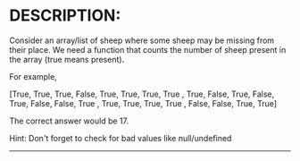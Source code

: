 # DESCRIPTION:
Consider an array/list of sheep where some sheep may be missing from their place. We need a function that counts the number of sheep present in the array (true means present).

For example,

   [True,  True,  True,  False,
    True,  True,  True,  True ,
    True,  False, True,  False,
    True,  False, False, True ,
    True,  True,  True,  True ,
    False, False, True,  True]  

The correct answer would be 17.

Hint: Don't forget to check for bad values like null/undefined  

-----